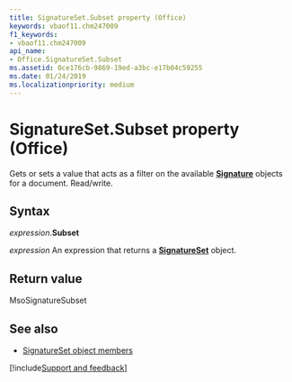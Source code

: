 ```yaml
---
title: SignatureSet.Subset property (Office)
keywords: vbaof11.chm247009
f1_keywords:
- vbaof11.chm247009
api_name:
- Office.SignatureSet.Subset
ms.assetid: 0ce176cb-9869-19ed-a3bc-e17b04c59255
ms.date: 01/24/2019
ms.localizationpriority: medium
---
```



# SignatureSet.Subset property (Office)

Gets or sets a value that acts as a filter on the available **[Signature](office.signature.md)** objects for a document. Read/write.


## Syntax

_expression_.**Subset**

_expression_ An expression that returns a **[SignatureSet](Office.SignatureSet.md)** object.


## Return value

MsoSignatureSubset


## See also

- [SignatureSet object members](overview/Library-Reference/signatureset-members-office.md)



[!include[Support and feedback](~/includes/feedback-boilerplate.md)]